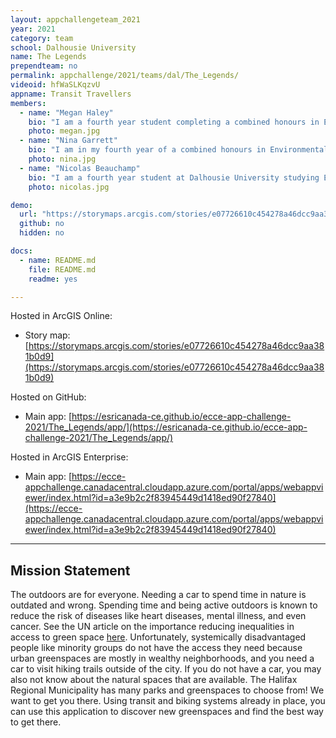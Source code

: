 ```yaml
---
layout: appchallengeteam_2021
year: 2021
category: team
school: Dalhousie University
name: The Legends
prependteam: no
permalink: appchallenge/2021/teams/dal/The_Legends/
videoid: hfWaSLKqzvU
appname: Transit Travellers
members:
  - name: "Megan Haley"
    bio: "I am a fourth year student completing a combined honours in Environmental Science and Environment, Sustainability, and Society at Dalhousie University. I am passionate about protecting the environment, and how we can re-establish our connection with the natural world. I believe GIS is a fantastic tool for making the outdoors accessible, highlighting inequalities in access to green space, and connecting technology with natural sciences through nature interpretation."
    photo: megan.jpg
  - name: "Nina Garrett"
    bio: "I am in my fourth year of a combined honours in Environmental Science and Environment, Sustainability and Society (ESS) at Dalhousie University. I am passionate about wildlife conservation and exploring the intersectionality between conservation and social systems. Over the course of my degree, I have come to appreciate the analytical power of GIS and its potential to communicate the environmental challenges we face."
    photo: nina.jpg
  - name: "Nicolas Beauchamp"
    bio: "I am a fourth year student at Dalhousie University studying Environmental Science and Environment, Sustainability and Society (ESS). My academic goals include completing my Undergraduate degree with a focus on GIS Management and Remote Sensing. When I am not mapping, I am collecting vinyl records or embarking on nature excursions along my favourite lakes year my home city of Dartmouth, Nova Scotia."
    photo: nicolas.jpg

demo:
  url: "https://storymaps.arcgis.com/stories/e07726610c454278a46dcc9aa381b0d9"
  github: no
  hidden: no

docs:
  - name: README.md
    file: README.md
    readme: yes

---
```


Hosted in ArcGIS Online:

- Story map: [https://storymaps.arcgis.com/stories/e07726610c454278a46dcc9aa381b0d9](https://storymaps.arcgis.com/stories/e07726610c454278a46dcc9aa381b0d9)

Hosted on GitHub:

- Main app: [https://esricanada-ce.github.io/ecce-app-challenge-2021/The_Legends/app/](https://esricanada-ce.github.io/ecce-app-challenge-2021/The_Legends/app/)

Hosted in ArcGIS Enterprise:

- Main app: [https://ecce-appchallenge.canadacentral.cloudapp.azure.com/portal/apps/webappviewer/index.html?id=a3e9b2c2f83945449d1418ed90f27840](https://ecce-appchallenge.canadacentral.cloudapp.azure.com/portal/apps/webappviewer/index.html?id=a3e9b2c2f83945449d1418ed90f27840)

---

## Mission Statement

The outdoors are for everyone. Needing a car to spend time in nature is outdated and wrong. Spending time and being active outdoors is known to reduce the risk of diseases like heart diseases, mental illness, and even cancer. See the UN article on the importance reducing inequalities in access to green space [here](https://www.un.org/en/chronicle/article/green-spaces-invaluable-resource-delivering-sustainable-urban-health). Unfortunately, systemically disadvantaged people like minority groups do not have the access they need because urban greenspaces are mostly in wealthy neighborhoods, and you need a car to visit hiking trails outside of the city. If you do not have a car, you may also not know about the natural spaces that are available. The Halifax Regional Municipality has many parks and greenspaces to choose from! We want to get you there. Using transit and biking systems already in place, you can use this application to discover new greenspaces and find the best way to get there.
